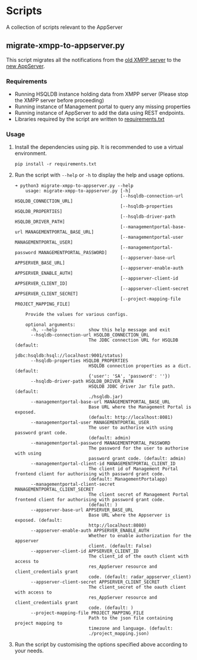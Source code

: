 # Scripts
A collection of scripts relevant to the AppServer

## migrate-xmpp-to-appserver.py

This script migrates all the notifications from the [old XMPP server](https://github.com/RADAR-base/fcmxmppserverv2)
to the [new AppServer](https://github.com/RADAR-base/RADAR-Appserver).

### Requirements
- Running HSQLDB instance holding data from XMPP server (Please stop the XMPP server before proceeding)
- Running instance of Management portal to query any missing properties
- Running instance of AppServer to add the data using REST endpoints.
- Libraries required by the script are written to [requirements.txt](requirements.txt)

### Usage
1. Install the dependencies using pip. It is recommended to use a virtual environment.
    ```shell script
    pip install -r requirements.txt
    ```
2. Run the script with `--help` or `-h` to display the help and usage options.
    ```shell script
    ➜ python3 migrate-xmpp-to-appserver.py --help
        usage: migrate-xmpp-to-appserver.py [-h]
                                            [--hsqldb-connection-url HSQLDB_CONNECTION_URL]
                                            [--hsqldb-properties HSQLDB_PROPERTIES]
                                            [--hsqldb-driver-path HSQLDB_DRIVER_PATH]
                                            [--managementportal-base-url MANAGEMENTPORTAL_BASE_URL]
                                            [--managementportal-user MANAGEMENTPORTAL_USER]
                                            [--managementportal-password MANAGEMENTPORTAL_PASSWORD]
                                            [--appserver-base-url APPSERVER_BASE_URL]
                                            [--appserver-enable-auth APPSERVER_ENABLE_AUTH]
                                            [--appserver-client-id APPSERVER_CLIENT_ID]
                                            [--appserver-client-secret APPSERVER_CLIENT_SECRET]
                                            [--project-mapping-file PROJECT_MAPPING_FILE]
        
        Provide the values for various configs.
        
        optional arguments:
          -h, --help            show this help message and exit
          --hsqldb-connection-url HSQLDB_CONNECTION_URL
                                The JDBC connection URL for HSQLDB (default:
                                jdbc:hsqldb:hsql://localhost:9001/status)
          --hsqldb-properties HSQLDB_PROPERTIES
                                HSQLDB connection properties as a dict. (default:
                                {'user': 'SA', 'password': ''})
          --hsqldb-driver-path HSQLDB_DRIVER_PATH
                                HSQLDB JDBC driver Jar file path. (default:
                                ./hsqldb.jar)
          --managementportal-base-url MANAGEMENTPORTAL_BASE_URL
                                Base URL where the Management Portal is exposed.
                                (default: http://localhost:8081)
          --managementportal-user MANAGEMENTPORTAL_USER
                                The user to authorise with using password grant code.
                                (default: admin)
          --managementportal-password MANAGEMENTPORTAL_PASSWORD
                                The password for the user to authorise with using
                                password grant code. (default: admin)
          --managementportal-client-id MANAGEMENTPORTAL_CLIENT_ID
                                The client id of Management Portal frontend client for authorising with password grant code.
                                (default: ManagementPortalapp)
          --managementportal-client-secret MANAGEMENTPORTAL_CLIENT_SECRET
                                The client secret of Management Portal frontend client for authorising with password grant code.
                                (default: )                  
          --appserver-base-url APPSERVER_BASE_URL
                                Base URL where the Appserver is exposed. (default:
                                http://localhost:8080)
          --appserver-enable-auth APPSERVER_ENABLE_AUTH
                                Whether to enable authorization for the appserver
                                client. (default: False)
          --appserver-client-id APPSERVER_CLIENT_ID
                                The client_id of the oauth client with access to
                                res_AppServer resource and client_credentials grant
                                code. (default: radar_appserver_client)
          --appserver-client-secret APPSERVER_CLIENT_SECRET
                                The client_secret of the oauth client with access to
                                res_AppServer resource and client_credentials grant
                                code. (default: )
          --project-mapping-file PROJECT_MAPPING_FILE
                                Path to the json file containing project mapping to
                                timezone and language. (default:
                                ./project_mapping.json)

    ```
3. Run the script by customising the options specified above according to your needs.